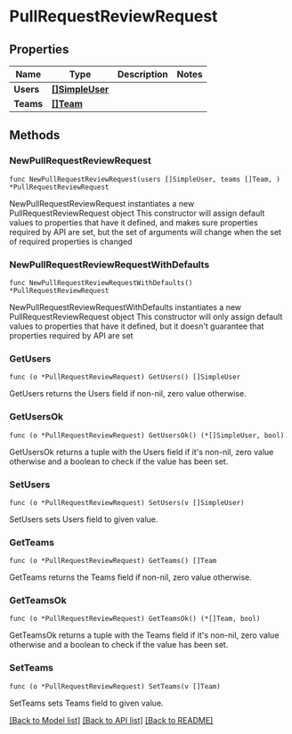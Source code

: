 # PullRequestReviewRequest

## Properties

Name | Type | Description | Notes
------------ | ------------- | ------------- | -------------
**Users** | [**[]SimpleUser**](SimpleUser.md) |  | 
**Teams** | [**[]Team**](Team.md) |  | 

## Methods

### NewPullRequestReviewRequest

`func NewPullRequestReviewRequest(users []SimpleUser, teams []Team, ) *PullRequestReviewRequest`

NewPullRequestReviewRequest instantiates a new PullRequestReviewRequest object
This constructor will assign default values to properties that have it defined,
and makes sure properties required by API are set, but the set of arguments
will change when the set of required properties is changed

### NewPullRequestReviewRequestWithDefaults

`func NewPullRequestReviewRequestWithDefaults() *PullRequestReviewRequest`

NewPullRequestReviewRequestWithDefaults instantiates a new PullRequestReviewRequest object
This constructor will only assign default values to properties that have it defined,
but it doesn't guarantee that properties required by API are set

### GetUsers

`func (o *PullRequestReviewRequest) GetUsers() []SimpleUser`

GetUsers returns the Users field if non-nil, zero value otherwise.

### GetUsersOk

`func (o *PullRequestReviewRequest) GetUsersOk() (*[]SimpleUser, bool)`

GetUsersOk returns a tuple with the Users field if it's non-nil, zero value otherwise
and a boolean to check if the value has been set.

### SetUsers

`func (o *PullRequestReviewRequest) SetUsers(v []SimpleUser)`

SetUsers sets Users field to given value.


### GetTeams

`func (o *PullRequestReviewRequest) GetTeams() []Team`

GetTeams returns the Teams field if non-nil, zero value otherwise.

### GetTeamsOk

`func (o *PullRequestReviewRequest) GetTeamsOk() (*[]Team, bool)`

GetTeamsOk returns a tuple with the Teams field if it's non-nil, zero value otherwise
and a boolean to check if the value has been set.

### SetTeams

`func (o *PullRequestReviewRequest) SetTeams(v []Team)`

SetTeams sets Teams field to given value.



[[Back to Model list]](../README.md#documentation-for-models) [[Back to API list]](../README.md#documentation-for-api-endpoints) [[Back to README]](../README.md)


